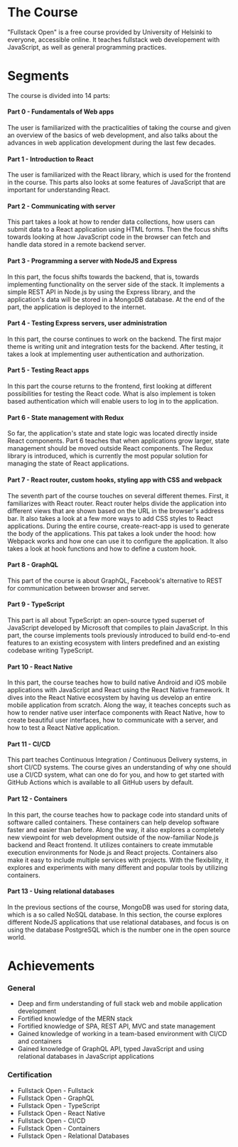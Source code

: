# The Course
"Fullstack Open" is a free course provided by University of Helsinki to everyone, accessible online. It teaches fullstack web developement with JavaScript, as well as general programming practices.

# Segments
The course is divided into 14 parts:
<h4>Part 0 - Fundamentals of Web apps</h4>
<p>The user is familiarized with the practicalities of taking the course and given an overview of the basics of web development, and also talks about the advances in web application development during the last few decades.</p>
<h4>Part 1 - Introduction to React</h4>
<p>The user is familiarized with the React library, which is used for the frontend in the course. This parts also looks at some features of JavaScript that are important for understanding React.</p>
<h4>Part 2 - Communicating with server</h4>
<p>This part takes a look at how to render data collections, how users can submit data to a React application using HTML forms. Then the focus shifts towards looking at how JavaScript code in the browser can fetch and handle data stored in a remote backend server.</p>
<h4>Part 3 - Programming a server with NodeJS and Express</h4>
<p>In this part, the focus shifts towards the backend, that is, towards implementing functionality on the server side of the stack. It implements a simple REST API in Node.js by using the Express library, and the application's data will be stored in a MongoDB database. At the end of the part, the application is deployed to the internet.</p>
<h4>Part 4 - Testing Express servers, user administration</h4>
<p>In this part, the course continues to work on the backend. The first major theme is writing unit and integration tests for the backend. After testing, it takes a look at implementing user authentication and authorization.</p>
<h4>Part 5 - Testing React apps</h4>
<p>In this part the course returns to the frontend, first looking at different possibilities for testing the React code. What is also implement is token based authentication which will enable users to log in to the application.</p>
<h4>Part 6 - State management with Redux</h4>
<p>So far, the application's state and state logic was located directly inside React components. Part 6 teaches that when applications grow larger, state management should be moved outside React components. The Redux library is introduced, which is currently the most popular solution for managing the state of React applications.</p>
<h4>Part 7 - React router, custom hooks, styling app with CSS and webpack</h4>
<p>The seventh part of the course touches on several different themes. First, it familiarizes with React router. React router helps divide the application into different views that are shown based on the URL in the browser's address bar. It also takes a look at a few more ways to add CSS styles to React applications. During the entire course, create-react-app is used to generate the body of the applications. This pat takes a look under the hood: how Webpack works and how one can use it to configure the application. It also takes a look at hook functions and how to define a custom hook.</p>
<h4>Part 8 - GraphQL</h4>
<p>This part of the course is about GraphQL, Facebook's alternative to REST for communication between browser and server.</p>
<h4>Part 9 - TypeScript</h4>
<p>This part is all about TypeScript: an open-source typed superset of JavaScript developed by Microsoft that compiles to plain JavaScript. In this part, the course implements tools previously introduced to build end-to-end features to an existing ecosystem with linters predefined and an existing codebase writing TypeScript.</p>
<h4>Part 10 - React Native</h4>
<p>In this part, the course teaches how to build native Android and iOS mobile applications with JavaScript and React using the React Native framework. It dives into the React Native ecosystem by having us develop an entire mobile application from scratch. Along the way, it teaches concepts such as how to render native user interface components with React Native, how to create beautiful user interfaces, how to communicate with a server, and how to test a React Native application.</p>
<h4>Part 11 - CI/CD</h4>
<p>This part teaches Continuous Integration / Continuous Delivery systems, in short CI/CD systems. The course gives an understanding of why one should use a CI/CD system, what can one do for you, and how to get started with GitHub Actions which is available to all GitHub users by default.</p>
<h4>Part 12 - Containers</h4>
<p>In this part, the course teaches how to package code into standard units of software called containers. These containers can help develop software faster and easier than before. Along the way, it also explores a completely new viewpoint for web development outside of the now-familiar Node.js backend and React frontend. It utilizes containers to create immutable execution environments for Node.js and React projects. Containers also make it easy to include multiple services with projects. With the flexibility, it explores and experiments with many different and popular tools by utilizing containers.</p>
<h4>Part 13 - Using relational databases</h4>
<p>In the previous sections of the course, MongoDB was used for storing data, which is a so called NoSQL database. In this section, the course explores different NodeJS applications that use relational databases, and focus is on using the database PostgreSQL which is the number one in the open source world.</p>

# Achievements
<h3>General</h3>
<ul>
  <li>Deep and firm understanding of full stack web and mobile application development</li>
  <li>Fortified knowledge of the MERN stack</li>
  <li>Fortified knowledge of SPA, REST API, MVC and state management</li>
  <li>Gained knowledge of working in a team-based environment with CI/CD and containers</li>
  <li>Gained knowledge of GraphQL API, typed JavaScript and using relational databases in JavaScript applications</li>
</ul>
<h3>Certification</h3>
 <ul>
  <li>Fullstack Open - Fullstack</li>
  <li>Fullstack Open - GraphQL</li>
  <li>Fullstack Open - TypeScript</li>
  <li>Fullstack Open - React Native</li>
  <li>Fullstack Open - CI/CD</li>
  <li>Fullstack Open - Containers</li>
  <li>Fullstack Open - Relational Databases</li>
 </ul>
